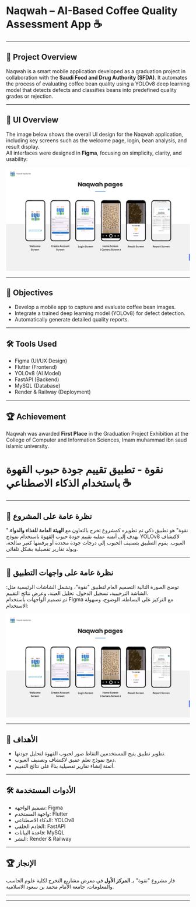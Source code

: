 # Naqwah – AI-Based Coffee Quality Assessment App ☕️  

---

## 📝 Project Overview

Naqwah is a smart mobile application developed as a graduation project in collaboration with the **Saudi Food and Drug Authority (SFDA)**. It automates the process of evaluating coffee bean quality using a YOLOv8 deep learning model that detects defects and classifies beans into predefined quality grades or rejection.

---

## 🎨 UI Overview

The image below shows the overall UI design for the Naqwah application, including key screens such as the welcome page, login, bean analysis, and result display.  
All interfaces were designed in **Figma**, focusing on simplicity, clarity, and usability:

![Naqwah UI Overview](https://github.com/ghalaalsowiyeh/naqwah-grad-project/raw/main/Screenshot%202025-05-04%20123843.png)

---

## 🎯 Objectives

- Develop a mobile app to capture and evaluate coffee bean images.  
- Integrate a trained deep learning model (YOLOv8) for defect detection.  
- Automatically generate detailed quality reports.

---

## 🛠 Tools Used

- Figma (UI/UX Design)  
- Flutter (Frontend)  
- YOLOv8 (AI Model)  
- FastAPI (Backend)  
- MySQL (Database)  
- Render & Railway (Deployment)

---

## 🏆 Achievement

Naqwah was awarded **First Place** in the Graduation Project Exhibition at the College of Computer and Information Sciences, Imam muhammad ibn saud islamic university.






# نقوة - تطبيق تقييم جودة حبوب القهوة باستخدام الذكاء الاصطناعي ☕️  

---

## 📝 نظرة عامة على المشروع

"نقوة" هو تطبيق ذكي تم تطويره كمشروع تخرج بالتعاون مع **الهيئة العامة للغذاء والدواء**. يهدف إلى أتمتة عملية تقييم جودة حبوب القهوة باستخدام نموذج YOLOv8 لاكتشاف العيوب. يقوم التطبيق بتصنيف الحبوب إلى درجات جودة محددة أو يرفضها كغير صالحة، ويولد تقارير تفصيلية بشكل تلقائي.

---

## 🎨 نظرة عامة على واجهات التطبيق

توضح الصورة التالية التصميم العام لتطبيق "نقوة"، وتشمل الشاشات الرئيسية مثل: الشاشة الترحيبية، تسجيل الدخول، تحليل العينة، وعرض نتائج التقييم.  
تم تصميم الواجهات باستخدام Figma مع التركيز على البساطة، الوضوح، وسهولة الاستخدام:


![Naqwah UI Overview](https://github.com/ghalaalsowiyeh/naqwah-grad-project/raw/main/Screenshot%202025-05-04%20123843.png)

---

## 🎯 الأهداف

- تطوير تطبيق يتيح للمستخدمين التقاط صور لحبوب القهوة لتحليل جودتها.  
- دمج نموذج تعلم عميق لاكتشاف وتصنيف العيوب.  
- أتمتة إنشاء تقارير تفصيلية بناءً على نتائج التقييم.

---

## 🛠 الأدوات المستخدمة

- تصميم الواجهة: Figma  
- واجهة المستخدم: Flutter  
- الذكاء الاصطناعي: YOLOv8  
- الخادم الخلفي: FastAPI  
- قاعدة البيانات: MySQL  
- النشر: Render & Railway  

---

## 🏆 الإنجاز

فاز مشروع "نقوة" بـ **المركز الأول** في معرض مشاريع التخرج لكلية علوم الحاسب والمعلومات، جامعة الأمام محمد بن سعود الاسلامية.

---

---
